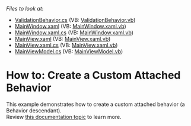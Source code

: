 <!-- default file list -->
*Files to look at*:

* [ValidationBehavior.cs](./CS/Behaviors/ValidationBehavior.cs) (VB: [ValidationBehavior.vb](./VB/Behaviors/ValidationBehavior.vb))
* [MainWindow.xaml](./CS/MainWindow.xaml) (VB: [MainWindow.xaml.vb](./VB/MainWindow.xaml.vb))
* [MainWindow.xaml.cs](./CS/MainWindow.xaml.cs) (VB: [MainWindow.xaml.vb](./VB/MainWindow.xaml.vb))
* [MainView.xaml](./CS/View/MainView.xaml) (VB: [MainView.xaml.vb](./VB/View/MainView.xaml.vb))
* [MainView.xaml.cs](./CS/View/MainView.xaml.cs) (VB: [MainView.xaml.vb](./VB/View/MainView.xaml.vb))
* [MainViewModel.cs](./CS/ViewModel/MainViewModel.cs) (VB: [MainViewModel.vb](./VB/ViewModel/MainViewModel.vb))
<!-- default file list end -->
# How to: Create a Custom Attached Behavior


<p>This example demonstrates how to create a custom attached behavior (a Behavior descendant).<br />Review <a href="https://documentation.devexpress.com/#WPF/CustomDocument17458">this documentation topic</a> to learn more.</p>

<br/>


